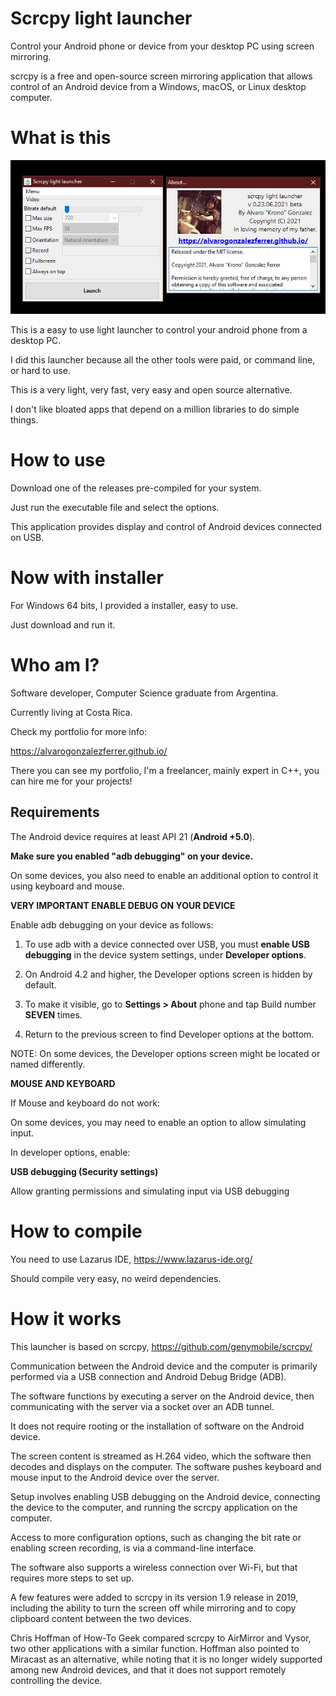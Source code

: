 # Scrcpy light launcher

Control your Android phone or device from your desktop PC using screen mirroring.

scrcpy is a free and open-source screen mirroring application that allows control of an Android device from a Windows, macOS, or Linux desktop computer.

# What is this

![Screenshoot](screenshoots/screen01.jpg)

This is a easy to use light launcher to control your android phone from a desktop PC.

I did this launcher because all the other tools were paid, or command line, or hard to use.

This is a very light, very fast, very easy and open source alternative.

I don't like bloated apps that depend on a million libraries to do simple things.

# How to use

Download one of the releases pre-compiled for your system.

Just run the executable file and select the options.

This application provides display and control of Android devices connected on USB.

# Now with installer

For Windows 64 bits, I provided a installer, easy to use.

Just download and run it.

# Who am I?

Software developer, Computer Science graduate from Argentina.

Currently living at Costa Rica.

Check my portfolio for more info:

https://alvarogonzalezferrer.github.io/

There you can see my portfolio, I'm a freelancer, mainly expert in C++, you can hire me for your projects!

## Requirements

The Android device requires at least API 21 (**Android +5.0**).

**Make sure you enabled "adb debugging" on your device.**

On some devices, you also need to enable an additional option to control it using keyboard and mouse.

**VERY IMPORTANT ENABLE DEBUG ON YOUR DEVICE**

Enable adb debugging on your device as follows:

1. To use adb with a device connected over USB, you must **enable USB debugging** in the device system settings, under **Developer options**.

2. On Android 4.2 and higher, the Developer options screen is hidden by default.

3. To make it visible, go to **Settings > About** phone and tap Build number **SEVEN** times.

4. Return to the previous screen to find Developer options at the bottom.

NOTE: On some devices, the Developer options screen might be located or named differently.

**MOUSE AND KEYBOARD**

If Mouse and keyboard do not work:

On some devices, you may need to enable an option to allow simulating input.

In developer options, enable:

**USB debugging (Security settings)**

Allow granting permissions and simulating input via USB debugging

# How to compile

You need to use Lazarus IDE, https://www.lazarus-ide.org/

Should compile very easy, no weird dependencies.

# How it works

This launcher is based on scrcpy, https://github.com/genymobile/scrcpy/

Communication between the Android device and the computer is primarily performed via a USB connection and Android Debug Bridge (ADB).

The software functions by executing a server on the Android device, then communicating with the server via a socket over an ADB tunnel.

It does not require rooting or the installation of software on the Android device.

The screen content is streamed as H.264 video, which the software then decodes and displays on the computer. The software pushes keyboard and mouse input to the Android device over the server.

Setup involves enabling USB debugging on the Android device, connecting the device to the computer, and running the scrcpy application on the computer.

Access to more configuration options, such as changing the bit rate or enabling screen recording, is via a command-line interface.

The software also supports a wireless connection over Wi-Fi, but that requires more steps to set up.

A few features were added to scrcpy in its version 1.9 release in 2019, including the ability to turn the screen off while mirroring and to copy clipboard content between the two devices.

Chris Hoffman of How-To Geek compared scrcpy to AirMirror and Vysor, two other applications with a similar function. Hoffman also pointed to Miracast as an alternative, while noting that it is no longer widely supported among new Android devices, and that it does not support remotely controlling the device.
